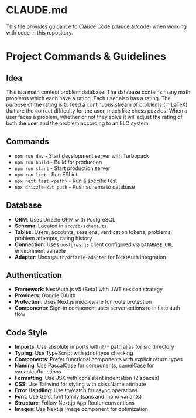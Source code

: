 # CLAUDE.md

This file provides guidance to Claude Code (claude.ai/code) when working with code in this repository.

# Project Commands & Guidelines

## Idea

This is a math contest problem database. The database contains many math problems which each have a rating. Each user also has a rating. The purpose of the rating is to feed a continuous stream of problems (in LaTeX) that are the correct difficulty for the user, much like chess puzzles. When a user faces a problem, whether or not they solve it will adjust the rating of both the user and the problem according to an ELO system.

## Commands
- `npm run dev` - Start development server with Turbopack
- `npm run build` - Build for production
- `npm run start` - Start production server
- `npm run lint` - Run ESLint
- `npx next test <path>` - Run a specific test
- `npx drizzle-kit push` - Push schema to database

## Database
- **ORM**: Uses Drizzle ORM with PostgreSQL
- **Schema**: Located in `src/db/schema.ts`
- **Tables**: Users, accounts, sessions, verification tokens, problems, problem attempts, rating history
- **Connection**: Uses `postgres.js` client configured via `DATABASE_URL` environment variable
- **Adapter**: Uses `@auth/drizzle-adapter` for NextAuth integration

## Authentication
- **Framework**: NextAuth.js v5 (Beta) with JWT session strategy
- **Providers**: Google OAuth
- **Protection**: Uses Next.js middleware for route protection
- **Components**: Sign-in component uses server actions to initiate auth flow

## Code Style
- **Imports**: Use absolute imports with `@/*` path alias for src directory
- **Typing**: Use TypeScript with strict type checking
- **Components**: Prefer functional components with explicit return types
- **Naming**: Use PascalCase for components, camelCase for variables/functions
- **Formatting**: Use JSX with consistent indentation (2 spaces)
- **CSS**: Use Tailwind for styling with className attribute
- **Error Handling**: Use try/catch for async operations
- **Font**: Use Geist font family (sans and mono variants)
- **Structure**: Follow Next.js App Router conventions
- **Images**: Use Next.js Image component for optimization